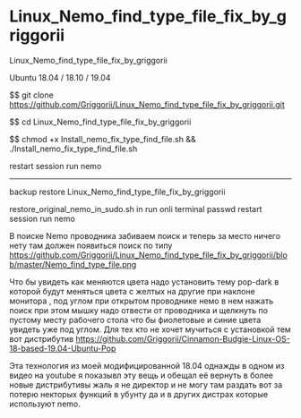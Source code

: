 # Linux_Nemo_find_type_file_fix_by_griggorii
Linux_Nemo_find_type_file_fix_by_griggorii

Ubuntu 18.04 / 18.10 / 19.04

$$ git clone https://github.com/Griggorii/Linux_Nemo_find_type_file_fix_by_griggorii.git

$$ cd Linux_Nemo_find_type_file_fix_by_griggorii

$$ chmod +x Install_nemo_fix_type_find_file.sh &&  ./Install_nemo_fix_type_find_file.sh

restart session run nemo

-------------------------------------------------------------------------------------------

backup restore Linux_Nemo_find_type_file_fix_by_griggorii

restore_original_nemo_in_sudo.sh in run onli terminal passwd restart session run nemo


В поиске  Nemo проводника забиваем поиск и теперь за место ничего нету там должен появиться поиск по типу  https://github.com/Griggorii/Linux_Nemo_find_type_file_fix_by_griggorii/blob/master/Nemo_find_type_file.png

Что бы увидеть как меняются цвета надо установить тему pop-dark в которой будут меняться цвета с желтых на другие при наклоне монитора , под углом при открытом проводнике немо в нем нажать поиск при этом мышку надо отвести от проводника и щелкнуть по пустому месту рабочего стола что бы фиолетовые и синие цвета увидеть уже под углом. Для тех кто не хочет мучиться с установкой тем вот дистрибутив https://github.com/Griggorii/Cinnamon-Budgie-Linux-OS-18-based-19.04-Ubuntu-Pop

Эта технология из моей модифицированной 18.04 однажды в одном из видео на youtube я показывл эту вещь и обещал её вернуть в более новые дистрибутивы жаль я не директор и не могу там раздать вот за потерю некторых функций в убунту да и в других дистрах которые используют nemo.




